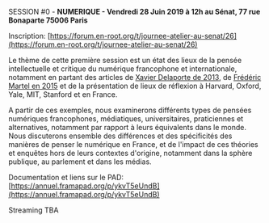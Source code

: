 <a name="s0"></a>SESSION #0 - **NUMERIQUE - Vendredi 28 Juin 2019 à 12h au Sénat, 77 rue Bonaparte 75006 Paris**

Inscription: [https://forum.en-root.org/t/journee-atelier-au-senat/26](https://forum.en-root.org/t/journee-atelier-au-senat/26)

Le thème de cette première session est un état des lieux de la pensée intellectuelle et critique du numérique francophone et internationale, notamment en partant des articles de [Xavier Delaporte de 2013](https://www.franceculture.fr/numerique/pas-dintellectuels-critiques-dans-le-numerique), de [Frédéric Martel en 2015](https://medium.com/@martelf/les-penseurs-du-web-the-internet-s-thinkers-fe7db9ebe025) et de la présentation de lieux de réflexion à Harvard, Oxford, Yale, MIT, Stanford et en France. 

A partir de ces exemples, nous examinerons différents types de pensées numériques francophones, médiatiques, universitaires, praticiennes et alternatives, notamment par rapport à leurs équivalents dans le monde. Nous discuterons ensemble des différences et des spécificités des manières de penser le numérique en France, et de l'impact de ces théories et enquêtes hors de leurs contextes d'origine, notamment dans la sphère publique, au parlement et dans les médias.

Documentation et liens sur le PAD: [https://annuel.framapad.org/p/ykvT5eUndB](https://annuel.framapad.org/p/ykvT5eUndB)

Streaming TBA
